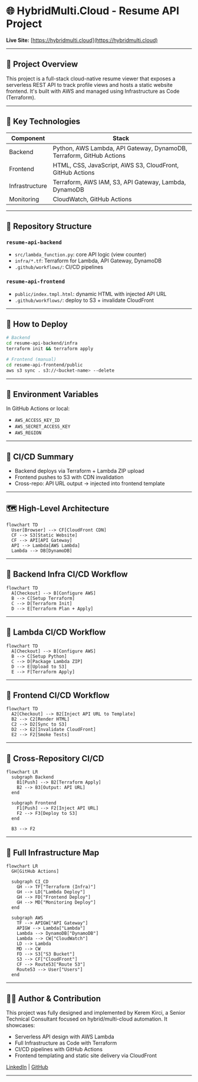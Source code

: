 
# 🌐 HybridMulti.Cloud - Resume API Project

**Live Site:** [https://hybridmulti.cloud](https://hybridmulti.cloud)

---

## 🎯 Project Overview

This project is a full-stack cloud-native resume viewer that exposes a serverless REST API to track profile views and hosts a static website frontend. It's built with AWS and managed using Infrastructure as Code (Terraform).

---

## 🧠 Key Technologies

| Component      | Stack                                                                 |
|----------------|-----------------------------------------------------------------------|
| Backend        | Python, AWS Lambda, API Gateway, DynamoDB, Terraform, GitHub Actions |
| Frontend       | HTML, CSS, JavaScript, AWS S3, CloudFront, GitHub Actions            |
| Infrastructure | Terraform, AWS IAM, S3, API Gateway, Lambda, DynamoDB                |
| Monitoring     | CloudWatch, GitHub Actions                                            |

---

## 📁 Repository Structure

### `resume-api-backend`
- `src/lambda_function.py`: core API logic (view counter)
- `infra/*.tf`: Terraform for Lambda, API Gateway, DynamoDB
- `.github/workflows/`: CI/CD pipelines

### `resume-api-frontend`
- `public/index.tmpl.html`: dynamic HTML with injected API URL
- `.github/workflows/`: deploy to S3 + invalidate CloudFront

---

## 🚀 How to Deploy

```bash
# Backend
cd resume-api-backend/infra
terraform init && terraform apply

# Frontend (manual)
cd resume-api-frontend/public
aws s3 sync . s3://<bucket-name> --delete
```

---

## 🔐 Environment Variables

In GitHub Actions or local:
- `AWS_ACCESS_KEY_ID`
- `AWS_SECRET_ACCESS_KEY`
- `AWS_REGION`

---

## 🧪 CI/CD Summary

- Backend deploys via Terraform + Lambda ZIP upload
- Frontend pushes to S3 with CDN invalidation
- Cross-repo: API URL output → injected into frontend template

---


## 🗺️ High-Level Architecture

```mermaid
flowchart TD
  User[Browser] --> CF[CloudFront CDN]
  CF --> S3[Static Website]
  CF --> API[API Gateway]
  API --> Lambda[AWS Lambda]
  Lambda --> DB[DynamoDB]
```

---

## 🔁 Backend Infra CI/CD Workflow

```mermaid
flowchart TD
  A[Checkout] --> B[Configure AWS]
  B --> C[Setup Terraform]
  C --> D[Terraform Init]
  D --> E[Terraform Plan + Apply]
```

---

## 🔁 Lambda CI/CD Workflow

```mermaid
flowchart TD
  A[Checkout] --> B[Configure AWS]
  B --> C[Setup Python]
  C --> D[Package Lambda ZIP]
  D --> E[Upload to S3]
  E --> F[Terraform Apply]
```

---

## 🔁 Frontend CI/CD Workflow

```mermaid
flowchart TD
  A2[Checkout] --> B2[Inject API URL to Template]
  B2 --> C2[Render HTML]
  C2 --> D2[Sync to S3]
  D2 --> E2[Invalidate CloudFront]
  E2 --> F2[Smoke Tests]
```

---

## 🔄 Cross-Repository CI/CD

```mermaid
flowchart LR
  subgraph Backend
    B1[Push] --> B2[Terraform Apply]
    B2 --> B3[Output: API URL]
  end

  subgraph Frontend
    F1[Push] --> F2[Inject API URL]
    F2 --> F3[Deploy to S3]
  end

  B3 --> F2
```

---

## 🧱 Full Infrastructure Map

```mermaid
flowchart LR
  GH[GitHub Actions]

  subgraph CI_CD
    GH --> TF["Terraform (Infra)"]
    GH --> LD["Lambda Deploy"]
    GH --> FD["Frontend Deploy"]
    GH --> MD["Monitoring Deploy"]
  end

  subgraph AWS
    TF --> APIGW["API Gateway"]
    APIGW --> Lambda["Lambda"]
    Lambda --> DynamoDB["DynamoDB"]
    Lambda --> CW["CloudWatch"]
    LD --> Lambda
    MD --> CW
    FD --> S3["S3 Bucket"]
    S3 --> CF["CloudFront"]
    CF --> Route53["Route 53"]
    Route53 --> User["Users"]
  end
```

---

## 🙋‍♂️ Author & Contribution

This project was fully designed and implemented by Kerem Kirci, a Senior Technical Consultant focused on hybrid/multi-cloud automation. It showcases:

- Serverless API design with AWS Lambda
- Full Infrastructure as Code with Terraform
- CI/CD pipelines with GitHub Actions
- Frontend templating and static site delivery via CloudFront

[LinkedIn](https://linkedin.com/in/kerem-kirci) | [GitHub](https://github.com/hybridmulticloud)

---
